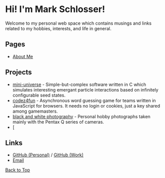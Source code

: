 # Hi! I'm Mark Schlosser!

Welcome to my personal web space which contains musings and links related to my hobbies, interests, and life in general.

## Pages
- [About Me](/about)

## Projects
- [mini-universe](https://github.com/markschlosser/mini-universe) - Simple-but-complex software written in C which simulates interesting emergant particle interactions based on infinitely configurable seed states.
- [codez4fun](https://markschlosser.github.io/codez4fun/) - Asynchronous word guessing game for teams written in JavaScript for browsers. It needs no login or cookies, just a key shared among gamemasters.
- [black and white photography](/bw) - Personal hobby photographs taken mainly with the Pentax Q series of cameras.
- [

## Links
- [GitHub (Personal)](https://github.com/markschlosser) / [GitHub (Work)](https://github.com/markschlosseratbentley)
- [Email](mailto:roadway_plainer03@icloud.com)

[Back to Top](#)
